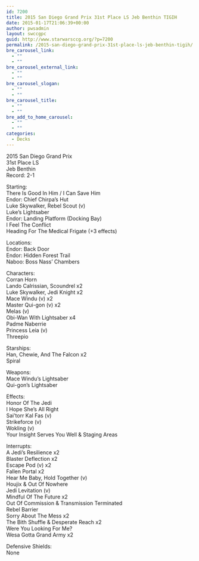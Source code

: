 ```yaml
---
id: 7200
title: 2015 San Diego Grand Prix 31st Place LS Jeb Benthin TIGIH
date: 2015-01-17T21:06:39+00:00
author: pwsadmin
layout: swccgpc
guid: http://www.starwarsccg.org/?p=7200
permalink: /2015-san-diego-grand-prix-31st-place-ls-jeb-benthin-tigih/
bre_carousel_link:
  - ""
  - ""
bre_carousel_external_link:
  - ""
  - ""
bre_carousel_slogan:
  - ""
  - ""
bre_carousel_title:
  - ""
  - ""
bre_add_to_home_carousel:
  - ""
  - ""
categories:
  - Decks
---
```

2015 San Diego Grand Prix  
31st Place LS  
Jeb Benthin  
Record: 2-1

Starting:  
There Is Good In Him / I Can Save Him  
Endor: Chief Chirpa&#8217;s Hut  
Luke Skywalker, Rebel Scout (v)  
Luke&#8217;s Lightsaber  
Endor: Landing Platform (Docking Bay)  
I Feel The Conflict  
Heading For The Medical Frigate (+3 effects)

Locations:  
Endor: Back Door  
Endor: Hidden Forest Trail  
Naboo: Boss Nass&#8217; Chambers

Characters:  
Corran Horn  
Lando Calrissian, Scoundrel x2  
Luke Skywalker, Jedi Knight x2  
Mace Windu (v) x2  
Master Qui-gon (v) x2  
Melas (v)  
Obi-Wan With Lightsaber x4  
Padme Naberrie  
Princess Leia (v)  
Threepio

Starships:  
Han, Chewie, And The Falcon x2  
Spiral

Weapons:  
Mace Windu&#8217;s Lightsaber  
Qui-gon&#8217;s Lightsaber

Effects:  
Honor Of The Jedi  
I Hope She&#8217;s All Right  
Sai&#8217;torr Kal Fas (v)  
Strikeforce (v)  
Wokling (v)  
Your Insight Serves You Well & Staging Areas

Interrupts:  
A Jedi&#8217;s Resilience x2  
Blaster Deflection x2  
Escape Pod (v) x2  
Fallen Portal x2  
Hear Me Baby, Hold Together (v)  
Houjix & Out Of Nowhere  
Jedi Levitation (v)  
Mindful Of The Future x2  
Out Of Commission & Transmission Terminated  
Rebel Barrier  
Sorry About The Mess x2  
The Bith Shuffle & Desperate Reach x2  
Were You Looking For Me?  
Wesa Gotta Grand Army x2

Defensive Shields:  
None